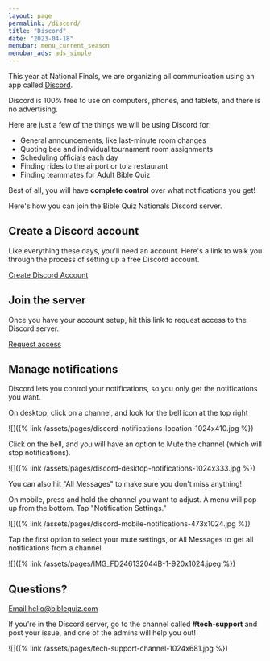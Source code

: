 ```yaml
---
layout: page
permalink: /discord/
title: "Discord"
date: "2023-04-18"
menubar: menu_current_season
menubar_ads: ads_simple
---
```


This year at National Finals, we are organizing all communication using an app called [Discord](http://discord.com).

Discord is 100% free to use on computers, phones, and tablets, and there is no advertising.

Here are just a few of the things we will be using Discord for:
* General announcements, like last-minute room changes
* Quoting bee and individual tournament room assignments
* Scheduling officials each day
* Finding rides to the airport or to a restaurant
* Finding teammates for Adult Bible Quiz

Best of all, you will have **complete control** over what notifications you get!

Here's how you can join the Bible Quiz Nationals Discord server.

## Create a Discord account

Like everything these days, you'll need an account. Here's a link to walk you through the process of setting up a free Discord account.

[Create Discord Account](https://support.discord.com/hc/en-us/articles/360033931551-Getting-Started)

## Join the server

Once you have your account setup, hit this link to request access to the Discord server.

[Request access](https://forms.gle/xfWLZniwpVP2pAEp9)

## Manage notifications

Discord lets you control your notifications, so you only get the notifications you want.

On desktop, click on a channel, and look for the bell icon at the top right

![]({% link /assets/pages/discord-notifications-location-1024x410.jpg %})

Click on the bell, and you will have an option to Mute the channel (which will stop notifications).

![]({% link /assets/pages/discord-desktop-notifications-1024x333.jpg %})

You can also hit "All Messages" to make sure you don't miss anything!

On mobile, press and hold the channel you want to adjust. A menu will pop up from the bottom. Tap "Notification Settings."

![]({% link /assets/pages/discord-mobile-notifications-473x1024.jpg %})

Tap the first option to select your mute settings, or All Messages to get all notifications from a channel.

![]({% link /assets/pages/IMG_FD246132044B-1-920x1024.jpeg %})

## Questions?

[Email hello@biblequiz.com](mailto:hello@biblequiz.com)

If you're in the Discord server, go to the channel called **#tech-support** and post your issue, and one of the admins will help you out!

![]({% link /assets/pages/tech-support-channel-1024x681.jpg %})